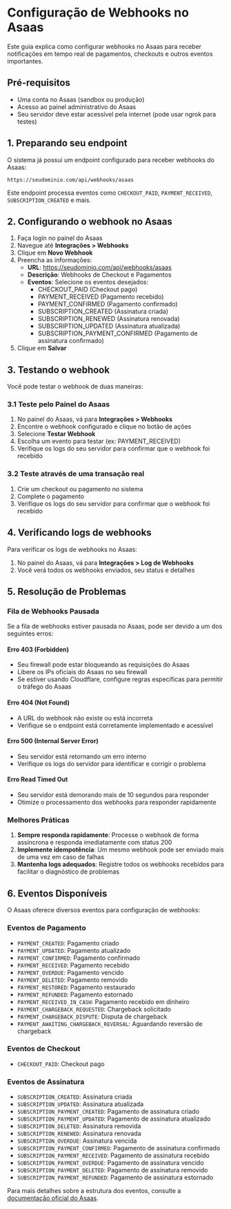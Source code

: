 # Configuração de Webhooks no Asaas

Este guia explica como configurar webhooks no Asaas para receber notificações em tempo real de pagamentos, checkouts e outros eventos importantes.

## Pré-requisitos

- Uma conta no Asaas (sandbox ou produção)
- Acesso ao painel administrativo do Asaas
- Seu servidor deve estar acessível pela internet (pode usar ngrok para testes)

## 1. Preparando seu endpoint

O sistema já possui um endpoint configurado para receber webhooks do Asaas:

```
https://seudominio.com/api/webhooks/asaas
```

Este endpoint processa eventos como `CHECKOUT_PAID`, `PAYMENT_RECEIVED`, `SUBSCRIPTION_CREATED` e mais.

## 2. Configurando o webhook no Asaas

1. Faça login no painel do Asaas
2. Navegue até **Integrações > Webhooks**
3. Clique em **Novo Webhook**
4. Preencha as informações:
   - **URL**: https://seudominio.com/api/webhooks/asaas
   - **Descrição**: Webhooks de Checkout e Pagamentos
   - **Eventos**: Selecione os eventos desejados:
     - CHECKOUT_PAID (Checkout pago)
     - PAYMENT_RECEIVED (Pagamento recebido)
     - PAYMENT_CONFIRMED (Pagamento confirmado)
     - SUBSCRIPTION_CREATED (Assinatura criada)
     - SUBSCRIPTION_RENEWED (Assinatura renovada)
     - SUBSCRIPTION_UPDATED (Assinatura atualizada)
     - SUBSCRIPTION_PAYMENT_CONFIRMED (Pagamento de assinatura confirmado)
5. Clique em **Salvar**

## 3. Testando o webhook

Você pode testar o webhook de duas maneiras:

### 3.1 Teste pelo Painel do Asaas

1. No painel do Asaas, vá para **Integrações > Webhooks**
2. Encontre o webhook configurado e clique no botão de ações
3. Selecione **Testar Webhook**
4. Escolha um evento para testar (ex: PAYMENT_RECEIVED)
5. Verifique os logs do seu servidor para confirmar que o webhook foi recebido

### 3.2 Teste através de uma transação real

1. Crie um checkout ou pagamento no sistema
2. Complete o pagamento
3. Verifique os logs do seu servidor para confirmar que o webhook foi recebido

## 4. Verificando logs de webhooks

Para verificar os logs de webhooks no Asaas:

1. No painel do Asaas, vá para **Integrações > Log de Webhooks**
2. Você verá todos os webhooks enviados, seu status e detalhes

## 5. Resolução de Problemas

### Fila de Webhooks Pausada

Se a fila de webhooks estiver pausada no Asaas, pode ser devido a um dos seguintes erros:

#### Erro 403 (Forbidden)
- Seu firewall pode estar bloqueando as requisições do Asaas
- Libere os IPs oficiais do Asaas no seu firewall
- Se estiver usando Cloudflare, configure regras específicas para permitir o tráfego do Asaas

#### Erro 404 (Not Found)
- A URL do webhook não existe ou está incorreta
- Verifique se o endpoint está corretamente implementado e acessível

#### Erro 500 (Internal Server Error)
- Seu servidor está retornando um erro interno
- Verifique os logs do servidor para identificar e corrigir o problema

#### Erro Read Timed Out
- Seu servidor está demorando mais de 10 segundos para responder
- Otimize o processamento dos webhooks para responder rapidamente

### Melhores Práticas

1. **Sempre responda rapidamente**: Processe o webhook de forma assíncrona e responda imediatamente com status 200
2. **Implemente idempotência**: Um mesmo webhook pode ser enviado mais de uma vez em caso de falhas
3. **Mantenha logs adequados**: Registre todos os webhooks recebidos para facilitar o diagnóstico de problemas

## 6. Eventos Disponíveis

O Asaas oferece diversos eventos para configuração de webhooks:

### Eventos de Pagamento
- `PAYMENT_CREATED`: Pagamento criado
- `PAYMENT_UPDATED`: Pagamento atualizado
- `PAYMENT_CONFIRMED`: Pagamento confirmado
- `PAYMENT_RECEIVED`: Pagamento recebido
- `PAYMENT_OVERDUE`: Pagamento vencido
- `PAYMENT_DELETED`: Pagamento removido
- `PAYMENT_RESTORED`: Pagamento restaurado
- `PAYMENT_REFUNDED`: Pagamento estornado
- `PAYMENT_RECEIVED_IN_CASH`: Pagamento recebido em dinheiro
- `PAYMENT_CHARGEBACK_REQUESTED`: Chargeback solicitado
- `PAYMENT_CHARGEBACK_DISPUTE`: Disputa de chargeback
- `PAYMENT_AWAITING_CHARGEBACK_REVERSAL`: Aguardando reversão de chargeback

### Eventos de Checkout
- `CHECKOUT_PAID`: Checkout pago

### Eventos de Assinatura
- `SUBSCRIPTION_CREATED`: Assinatura criada
- `SUBSCRIPTION_UPDATED`: Assinatura atualizada
- `SUBSCRIPTION_PAYMENT_CREATED`: Pagamento de assinatura criado
- `SUBSCRIPTION_PAYMENT_UPDATED`: Pagamento de assinatura atualizado
- `SUBSCRIPTION_DELETED`: Assinatura removida
- `SUBSCRIPTION_RENEWED`: Assinatura renovada
- `SUBSCRIPTION_OVERDUE`: Assinatura vencida
- `SUBSCRIPTION_PAYMENT_CONFIRMED`: Pagamento de assinatura confirmado
- `SUBSCRIPTION_PAYMENT_RECEIVED`: Pagamento de assinatura recebido
- `SUBSCRIPTION_PAYMENT_OVERDUE`: Pagamento de assinatura vencido
- `SUBSCRIPTION_PAYMENT_DELETED`: Pagamento de assinatura removido
- `SUBSCRIPTION_PAYMENT_REFUNDED`: Pagamento de assinatura estornado

Para mais detalhes sobre a estrutura dos eventos, consulte a [documentação oficial do Asaas](https://docs.asaas.com/docs/eventos-para-checkout). 